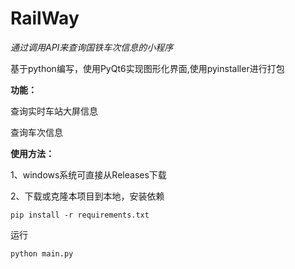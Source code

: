 # RailWay
_通过调用API来查询国铁车次信息的小程序_


基于python编写，使用PyQt6实现图形化界面,使用pyinstaller进行打包

**功能：**


查询实时车站大屏信息


查询车次信息


**使用方法：**


1、windows系统可直接从Releases下载


2、下载或克隆本项目到本地，安装依赖


```shell
pip install -r requirements.txt
```


运行
```shell
python main.py
```
